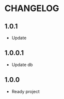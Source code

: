 CHANGELOG
==============

1.0.1
-----------------
  * Update
  
1.0.0.1
-----------------
  * Update db

1.0.0
-----------------
  * Ready project
